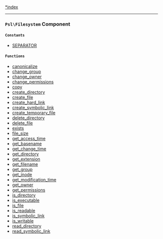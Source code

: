 <!--
    This markdown file was generated using `docs/documenter.php`.

    Any edits to it will likely be lost.
-->

[*index](./../README.md)

---

### `Psl\Filesystem` Component

#### `Constants`

- [SEPARATOR](./../../src/Psl/Filesystem/constants.php#L0)

#### `Functions`

- [canonicalize](./../../src/Psl/Filesystem/canonicalize.php#L15)
- [change_group](./../../src/Psl/Filesystem/change_group.php#L21)
- [change_owner](./../../src/Psl/Filesystem/change_owner.php#L21)
- [change_permissions](./../../src/Psl/Filesystem/change_permissions.php#L20)
- [copy](./../../src/Psl/Filesystem/copy.php#L22)
- [create_directory](./../../src/Psl/Filesystem/create_directory.php#L19)
- [create_file](./../../src/Psl/Filesystem/create_file.php#L24)
- [create_hard_link](./../../src/Psl/Filesystem/create_hard_link.php#L23)
- [create_symbolic_link](./../../src/Psl/Filesystem/create_symbolic_link.php#L22)
- [create_temporary_file](./../../src/Psl/Filesystem/create_temporary_file.php#L26)
- [delete_directory](./../../src/Psl/Filesystem/delete_directory.php#L23)
- [delete_file](./../../src/Psl/Filesystem/delete_file.php#L21)
- [exists](./../../src/Psl/Filesystem/exists.php#L21)
- [file_size](./../../src/Psl/Filesystem/file_size.php#L22)
- [get_access_time](./../../src/Psl/Filesystem/get_access_time.php#L20)
- [get_basename](./../../src/Psl/Filesystem/get_basename.php#L23)
- [get_change_time](./../../src/Psl/Filesystem/get_change_time.php#L21)
- [get_directory](./../../src/Psl/Filesystem/get_directory.php#L24)
- [get_extension](./../../src/Psl/Filesystem/get_extension.php#L18)
- [get_filename](./../../src/Psl/Filesystem/get_filename.php#L20)
- [get_group](./../../src/Psl/Filesystem/get_group.php#L20)
- [get_inode](./../../src/Psl/Filesystem/get_inode.php#L20)
- [get_modification_time](./../../src/Psl/Filesystem/get_modification_time.php#L20)
- [get_owner](./../../src/Psl/Filesystem/get_owner.php#L20)
- [get_permissions](./../../src/Psl/Filesystem/get_permissions.php#L20)
- [is_directory](./../../src/Psl/Filesystem/is_directory.php#L21)
- [is_executable](./../../src/Psl/Filesystem/is_executable.php#L19)
- [is_file](./../../src/Psl/Filesystem/is_file.php#L21)
- [is_readable](./../../src/Psl/Filesystem/is_readable.php#L19)
- [is_symbolic_link](./../../src/Psl/Filesystem/is_symbolic_link.php#L19)
- [is_writable](./../../src/Psl/Filesystem/is_writable.php#L19)
- [read_directory](./../../src/Psl/Filesystem/read_directory.php#L21)
- [read_symbolic_link](./../../src/Psl/Filesystem/read_symbolic_link.php#L23)


